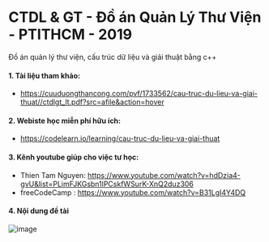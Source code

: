 # CTDL & GT - Đồ án Quản Lý Thư Viện - PTITHCM - 2019
Đồ án quản lý thư viện, cấu trúc dữ liệu và giải thuật bằng c++
#### 1. Tài liệu tham khảo:
- https://cuuduongthancong.com/pvf/1733562/cau-truc-du-lieu-va-giai-thuat//ctdlgt_lt.pdf?src=afile&action=hover
#### 2. Webiste học miễn phí hữu ích:
- https://codelearn.io/learning/cau-truc-du-lieu-va-giai-thuat
#### 3. Kênh youtube giúp cho việc tư học:
- Thien Tam Nguyen: https://www.youtube.com/watch?v=hdDzia4-gvU&list=PLimFJKGsbn1lPCskfWSurK-XnQ2duz306
- freeCodeCamp : https://www.youtube.com/watch?v=B31LgI4Y4DQ
#### 4. Nội dung đề tài
![image](https://user-images.githubusercontent.com/75013699/174528734-944beadb-b364-4307-acf8-bdb482843b5d.png)
